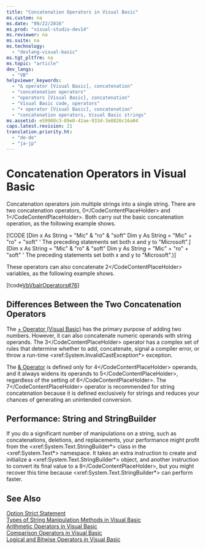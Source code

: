 ```yaml
---
title: "Concatenation Operators in Visual Basic"
ms.custom: na
ms.date: "09/22/2016"
ms.prod: "visual-studio-dev14"
ms.reviewer: na
ms.suite: na
ms.technology: 
  - "devlang-visual-basic"
ms.tgt_pltfrm: na
ms.topic: "article"
dev_langs: 
  - "VB"
helpviewer_keywords: 
  - "& operator [Visual Basic], concatenation"
  - "concatenation operators"
  - "operators [Visual Basic], concatenation"
  - "Visual Basic code, operators"
  - "+ operator [Visual Basic], concatenation"
  - "concatenation operators, Visual Basic strings"
ms.assetid: e59908c3-89e0-41ae-933d-3e8826c16a04
caps.latest.revision: 21
translation.priority.ht: 
  - "de-de"
  - "ja-jp"
---
```

# Concatenation Operators in Visual Basic
Concatenation operators join multiple strings into a single string. There are two concatenation operators, <CodeContentPlaceHolder>0\</CodeContentPlaceHolder> and <CodeContentPlaceHolder>1\</CodeContentPlaceHolder>. Both carry out the basic concatenation operation, as the following example shows.  
  
 [!CODE [Dim x As String = "Mic" & "ro" & "soft" Dim y As String = "Mic" + "ro" + "soft" ' The preceding statements set both x and y to "Microsoft".](Dim x As String = "Mic" & "ro" & "soft" Dim y As String = "Mic" + "ro" + "soft" ' The preceding statements set both x and y to "Microsoft".)]  
  
 These operators can also concatenate <CodeContentPlaceHolder>2\</CodeContentPlaceHolder> variables, as the following example shows.  
  
 [!code[VbVbalrOperators#76](../vs140/codesnippet/VisualBasic/concatenation-operators-in-visual-basic_1.vb)]  
  
## Differences Between the Two Concatenation Operators  
 The [+ Operator (Visual Basic)](../vs140/--operator--visual-basic-.md) has the primary purpose of adding two numbers. However, it can also concatenate numeric operands with string operands. The <CodeContentPlaceHolder>3\</CodeContentPlaceHolder> operator has a complex set of rules that determine whether to add, concatenate, signal a compiler error, or throw a run-time \<xref:System.InvalidCastException*> exception.  
  
 The [& Operator](../vs140/--operator--visual-basic-.md) is defined only for <CodeContentPlaceHolder>4\</CodeContentPlaceHolder> operands, and it always widens its operands to <CodeContentPlaceHolder>5\</CodeContentPlaceHolder>, regardless of the setting of <CodeContentPlaceHolder>6\</CodeContentPlaceHolder>. The <CodeContentPlaceHolder>7\</CodeContentPlaceHolder> operator is recommended for string concatenation because it is defined exclusively for strings and reduces your chances of generating an unintended conversion.  
  
## Performance: String and StringBuilder  
 If you do a significant number of manipulations on a string, such as concatenations, deletions, and replacements, your performance might profit from the \<xref:System.Text.StringBuilder*> class in the \<xref:System.Text*> namespace. It takes an extra instruction to create and initialize a \<xref:System.Text.StringBuilder*> object, and another instruction to convert its final value to a <CodeContentPlaceHolder>8\</CodeContentPlaceHolder>, but you might recover this time because \<xref:System.Text.StringBuilder*> can perform faster.  
  
## See Also  
 [Option Strict Statement](../vs140/option-strict-statement.md)   
 [Types of String Manipulation Methods in Visual Basic](../vs140/types-of-string-manipulation-methods-in-visual-basic.md)   
 [Arithmetic Operators in Visual Basic](../vs140/arithmetic-operators-in-visual-basic.md)   
 [Comparison Operators in Visual Basic](../vs140/comparison-operators-in-visual-basic.md)   
 [Logical and Bitwise Operators in Visual Basic](../vs140/logical-and-bitwise-operators-in-visual-basic.md)